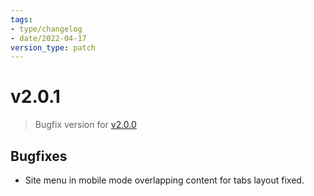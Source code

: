 ```yaml
---
tags:
- type/changelog
- date/2022-04-17
version_type: patch
---
```

   
# v2.0.1   
> Bugfix version for [v2.0.0](../Changelog/v2.0.0.md)   
   
## Bugfixes   
   
- Site menu in mobile mode overlapping content for tabs layout fixed.